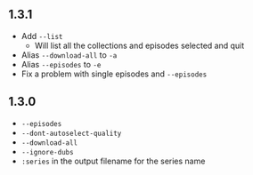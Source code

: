 ## 1.3.1
- Add `--list`
  - Will list all the collections and episodes selected and quit
- Alias `--download-all` to `-a`
- Alias `--episodes` to `-e`
- Fix a problem with single episodes and `--episodes`

## 1.3.0
- `--episodes`
- `--dont-autoselect-quality`
- `--download-all`
- `--ignore-dubs`
- `:series` in the output filename for the series name